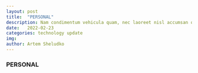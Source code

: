 ```yaml
---
layout: post
title:  "PERSONAL"
description: Nam condimentum vehicula quam, nec laoreet nisl accumsan quis. Ut a scelerisque orci. Mauris erat risus, pellentesque at purus a, vehicula tincidunt erat.
date:   2022-02-23
categories: technology update
img: 
author: Artem Sheludko
---
```


### PERSONAL 

## 
